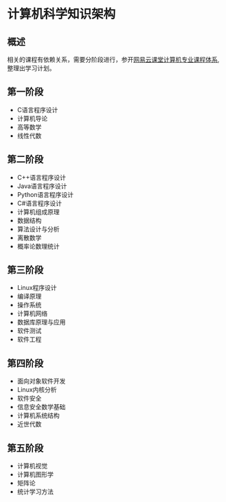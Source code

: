 # 计算机科学知识架构
## 概述
相关的课程有依赖关系，需要分阶段进行，参开[网易云课堂计算机专业课程体系](http://study.163.com/curricula/cs.htm),整理出学习计划。

## 第一阶段
- C语言程序设计
- 计算机导论
- 高等数学
- 线性代数

## 第二阶段
- C++语言程序设计
- Java语言程序设计
- Python语言程序设计
- C#语言程序设计
- 计算机组成原理
- 数据结构
- 算法设计与分析
- 离散数学
- 概率论数理统计

## 第三阶段
- Linux程序设计
- 编译原理
- 操作系统
- 计算机网络
- 数据库原理与应用
- 软件测试
- 软件工程

## 第四阶段
- 面向对象软件开发
- Linux内核分析
- 软件安全
- 信息安全数学基础
- 计算机系统结构
- 近世代数

## 第五阶段
- 计算机视觉
- 计算机图形学
- 矩阵论
- 统计学习方法
